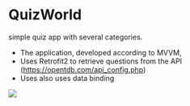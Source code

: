 # QuizWorld

simple quiz app with several categories.</br>
* The application, developed according to MVVM, </br>
* Uses Retrofit2 to retrieve questions from the API (https://opentdb.com/api_config.php)</br>
* Uses also uses data binding</br>


![](https://github.com/JSroka745/QuizWorld/blob/master/vid2.gif)
